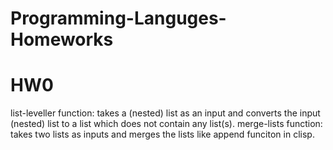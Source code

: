 # Programming-Languges-Homeworks
# HW0
list-leveller function:   takes a (nested) list as an input and converts the input (nested) list to a list which does not contain any list(s).
merge-lists function:     takes two lists as inputs and merges the lists like append funciton in clisp.
